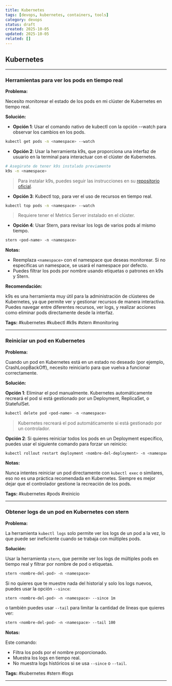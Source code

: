 ```yaml
---
title: Kubernetes
tags: [devops, kubernetes, containers, tools]
category: devops
status: draft
created: 2025-10-05
updated: 2025-10-05
related: []
---
```


## Kubernetes

---

### Herramientas para ver los pods en tiempo real

**Problema:**

Necesito monitorear el estado de los pods en mi clúster de Kubernetes en tiempo real.

**Solución:**

- **Opción 1**: Usar el comando nativo de kubectl con la opción --watch para observar los cambios en los pods.

```bash
kubectl get pods -n <namespace> --watch
```

- **Opción 2**: Usar la herramienta k9s, que proporciona una interfaz de usuario en la terminal para interactuar con el clúster de Kubernetes.

```bash
# Asegúrate de tener k9s instalado previamente
k9s -n <namespace>
```

> Para instalar k9s, puedes seguir las instrucciones en su [repositorio oficial](https://github.com/derailed/k9s/releases).

- **Opción 3**: Kubectl top, para ver el uso de recursos en tiempo real.

```bash
kubectl top pods -n <namespace> --watch
```

> Requiere tener el Metrics Server instalado en el clúster.

- **Opción 4**: Usar Stern, para revisar los logs de varios pods al mismo tiempo.

```bash
stern <pod-name> -n <namespace>
```

**Notas:**

- Reemplaza `<namespace>` con el namespace que deseas monitorear. Si no especificas un namespace, se usará el namespace por defecto.
- Puedes filtrar los pods por nombre usando etiquetas o patrones en k9s y Stern.

**Recomendación:**

k9s es una herramienta muy útil para la administración de clústeres de Kubernetes, ya que permite ver y gestionar recursos de manera interactiva. Puedes navegar entre diferentes recursos, ver logs, y realizar acciones como eliminar pods directamente desde la interfaz.

**Tags:** #kubernetes #kubectl #k9s #stern #monitoring

---

### Reiniciar un pod en Kubernetes

**Problema:**

Cuando un pod en Kubernetes está en un estado no deseado (por ejemplo, CrashLoopBackOff), necesito reiniciarlo para que vuelva a funcionar correctamente.

**Solución:**

**Opción 1**: Eliminar el pod manualmente. Kubernetes automáticamente recreará el pod si está gestionado por un Deployment, ReplicaSet, o StatefulSet.

```bash
kubectl delete pod <pod-name> -n <namespace>
```

> Kubernetes recreará el pod automáticamente si está gestionado por un controlador.

**Opción 2**: Si quieres reiniciar todos los pods en un Deployment específico, puedes usar el siguiente comando para forzar un reinicio:

```bash
kubectl rollout restart deployment <nombre-del-deployment> -n <namespace>
```

**Notas:**

Nunca intentes reiniciar un pod directamente con `kubectl exec` o similares, eso no es una práctica recomendada en Kubernetes. Siempre es mejor dejar que el controlador gestione la recreación de los pods.

**Tags:** #kubernetes #pods #reinicio

---

### Obtener logs de un pod en Kubernetes con stern

**Problema:**

La herramienta `kubectl logs` solo permite ver los logs de un pod a la vez, lo que puede ser ineficiente cuando se trabaja con múltiples pods.

**Solución:**

Usar la herramienta `stern`, que permite ver los logs de múltiples pods en tiempo real y filtrar por nombre de pod o etiquetas.

```bash
stern <nombre-del-pod> -n <namespace>
```

Si no quieres que te muestre nada del historial y solo los logs nuevos, puedes usar la opción `--since`:

```bash
stern <nombre-del-pod> -n <namespace> --since 1m
```

o también puedes usar `--tail` para limitar la cantidad de líneas que quieres ver:

```bash
stern <nombre-del-pod> -n <namespace> --tail 100
```

**Notas:**

Este comando:

- Filtra los pods por el nombre proporcionado.
- Muestra los logs en tiempo real.
- No muestra logs históricos si se usa `--since` o `--tail`.

**Tags:** #kubernetes #stern #logs

---
